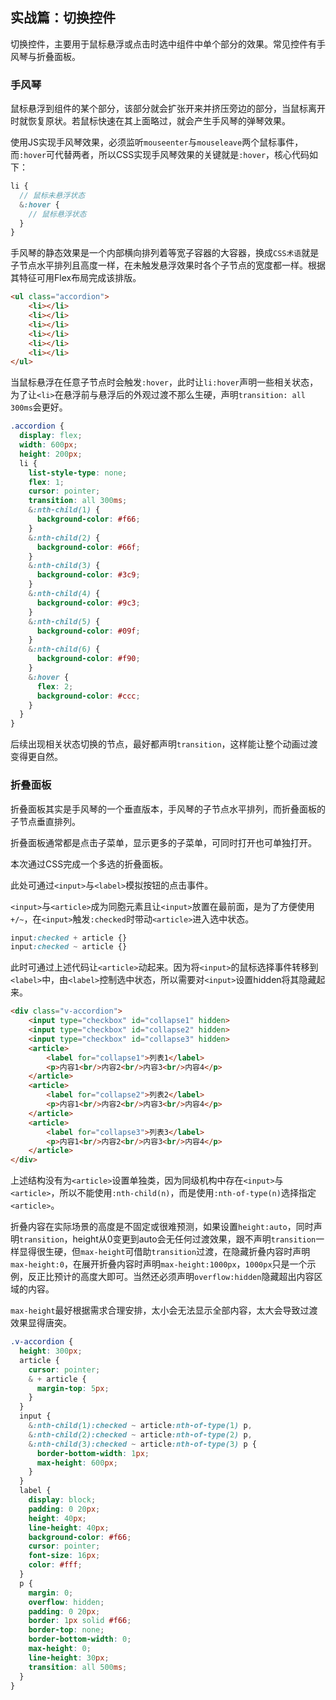 ## 实战篇：切换控件

切换控件，主要用于鼠标悬浮或点击时选中组件中单个部分的效果。常见控件有手风琴与折叠面板。

### 手风琴

鼠标悬浮到组件的某个部分，该部分就会扩张开来并挤压旁边的部分，当鼠标离开时就恢复原状。若鼠标快速在其上面略过，就会产生手风琴的弹琴效果。

使用JS实现手风琴效果，必须监听`mouseenter`与`mouseleave`两个鼠标事件，而`:hover`可代替两者，所以CSS实现手风琴效果的关键就是`:hover`，核心代码如下：

```scss
li {
  // 鼠标未悬浮状态
  &:hover {
    // 鼠标悬浮状态
  }
}
```

手风琴的静态效果是一个内部横向排列着等宽子容器的大容器，换成`CSS术语`就是子节点水平排列且高度一样，在未触发悬浮效果时各个子节点的宽度都一样。根据其特征可用Flex布局完成该排版。

```html
<ul class="accordion">
    <li></li>
    <li></li>
    <li></li>
    <li></li>
    <li></li>
    <li></li>
</ul>
```

当鼠标悬浮在任意子节点时会触发`:hover`，此时让`li:hover`声明一些相关状态，为了让`<li>`在悬浮前与悬浮后的外观过渡不那么生硬，声明`transition: all 300ms`会更好。

```scss
.accordion {
  display: flex;
  width: 600px;
  height: 200px;
  li {
    list-style-type: none;
    flex: 1;
    cursor: pointer;
    transition: all 300ms;
    &:nth-child(1) {
      background-color: #f66;
    }
    &:nth-child(2) {
      background-color: #66f;
    }
    &:nth-child(3) {
      background-color: #3c9;
    }
    &:nth-child(4) {
      background-color: #9c3;
    }
    &:nth-child(5) {
      background-color: #09f;
    }
    &:nth-child(6) {
      background-color: #f90;
    }
    &:hover {
      flex: 2;
      background-color: #ccc;
    }
  }
}
```

后续出现相关状态切换的节点，最好都声明`transition`，这样能让整个动画过渡变得更自然。



### 折叠面板

折叠面板其实是手风琴的一个垂直版本，手风琴的子节点水平排列，而折叠面板的子节点垂直排列。

折叠面板通常都是点击子菜单，显示更多的子菜单，可同时打开也可单独打开。

本次通过CSS完成一个多选的折叠面板。

此处可通过`<input>`与`<label>`模拟按钮的点击事件。

`<input>`与`<article>`成为同胞元素且让`<input>`放置在最前面，是为了方便使用`+/~`，在`<input>`触发`:checked`时带动`<article>`进入选中状态。

```css
input:checked + article {}
input:checked ~ article {}
```

此时可通过上述代码让`<article>`动起来。因为将`<input>`的鼠标选择事件转移到`<label>`中，由`<label>`控制选中状态，所以需要对`<input>`设置hidden将其隐藏起来。

```html
<div class="v-accordion">
    <input type="checkbox" id="collapse1" hidden>
    <input type="checkbox" id="collapse2" hidden>
    <input type="checkbox" id="collapse3" hidden>
    <article>
        <label for="collapse1">列表1</label>
        <p>内容1<br/>内容2<br/>内容3<br/>内容4</p>
    </article>
    <article>
        <label for="collapse2">列表2</label>
        <p>内容1<br/>内容2<br/>内容3<br/>内容4</p>
    </article>
    <article>
        <label for="collapse3">列表3</label>
        <p>内容1<br/>内容2<br/>内容3<br/>内容4</p>
    </article>
</div>
```

上述结构没有为`<article>`设置单独类，因为同级机构中存在`<input>`与`<article>`，所以不能使用`:nth-child(n)`，而是使用`:nth-of-type(n)`选择指定`<article>`。

折叠内容在实际场景的高度是不固定或很难预测，如果设置`height:auto`，同时声明`transition`，height从0变更到auto会无任何过渡效果，跟不声明`transition`一样显得很生硬，但`max-height`可借助`transition`过渡，在隐藏折叠内容时声明`max-height:0`，在展开折叠内容时声明`max-height:1000px`，`1000px`只是一个示例，反正比预计的高度大即可。当然还必须声明`overflow:hidden`隐藏超出内容区域的内容。

`max-height`最好根据需求合理安排，太小会无法显示全部内容，太大会导致过渡效果显得唐突。

```scss
.v-accordion {
  height: 300px;
  article {
    cursor: pointer;
    & + article {
      margin-top: 5px;
    }
  }
  input {
    &:nth-child(1):checked ~ article:nth-of-type(1) p,
    &:nth-child(2):checked ~ article:nth-of-type(2) p,
    &:nth-child(3):checked ~ article:nth-of-type(3) p {
      border-bottom-width: 1px;
      max-height: 600px;
    }
  }
  label {
    display: block;
    padding: 0 20px;
    height: 40px;
    line-height: 40px;
    background-color: #f66;
    cursor: pointer;
    font-size: 16px;
    color: #fff;
  }
  p {
    margin: 0;
    overflow: hidden;
    padding: 0 20px;
    border: 1px solid #f66;
    border-top: none;
    border-bottom-width: 0;
    max-height: 0;
    line-height: 30px;
    transition: all 500ms;
  }
}
```